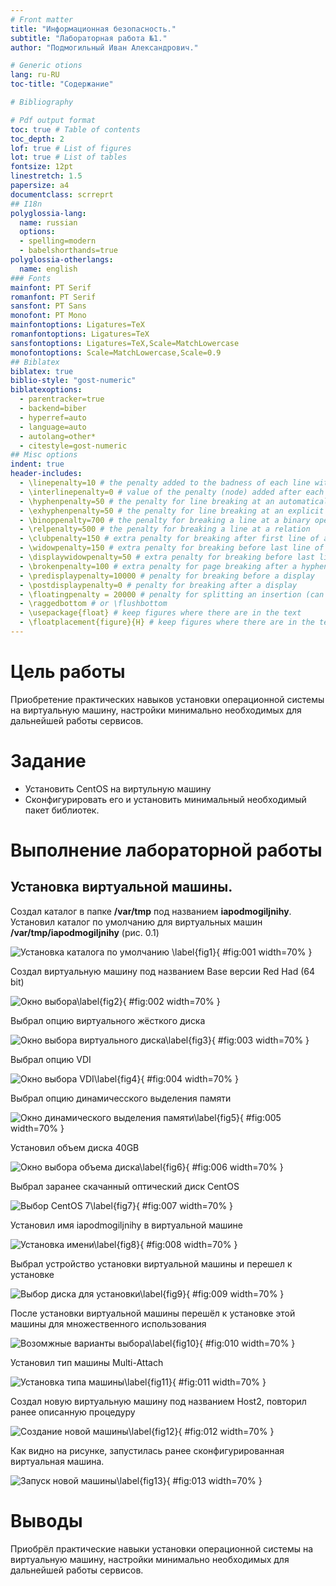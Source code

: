 ```yaml
---
# Front matter
title: "Информационная безопасность."
subtitle: "Лабораторная работа №1."
author: "Подмогильный Иван Александрович."

# Generic otions
lang: ru-RU
toc-title: "Содержание"

# Bibliography

# Pdf output format
toc: true # Table of contents
toc_depth: 2
lof: true # List of figures
lot: true # List of tables
fontsize: 12pt
linestretch: 1.5
papersize: a4
documentclass: scrreprt
## I18n
polyglossia-lang:
  name: russian
  options:
  - spelling=modern
  - babelshorthands=true
polyglossia-otherlangs:
  name: english
### Fonts
mainfont: PT Serif
romanfont: PT Serif
sansfont: PT Sans
monofont: PT Mono
mainfontoptions: Ligatures=TeX
romanfontoptions: Ligatures=TeX
sansfontoptions: Ligatures=TeX,Scale=MatchLowercase
monofontoptions: Scale=MatchLowercase,Scale=0.9
## Biblatex
biblatex: true
biblio-style: "gost-numeric"
biblatexoptions:
  - parentracker=true
  - backend=biber
  - hyperref=auto
  - language=auto
  - autolang=other*
  - citestyle=gost-numeric
## Misc options
indent: true
header-includes:
  - \linepenalty=10 # the penalty added to the badness of each line within a paragraph (no associated penalty node) Increasing the value makes tex try to have fewer lines in the paragraph.
  - \interlinepenalty=0 # value of the penalty (node) added after each line of a paragraph.
  - \hyphenpenalty=50 # the penalty for line breaking at an automatically inserted hyphen
  - \exhyphenpenalty=50 # the penalty for line breaking at an explicit hyphen
  - \binoppenalty=700 # the penalty for breaking a line at a binary operator
  - \relpenalty=500 # the penalty for breaking a line at a relation
  - \clubpenalty=150 # extra penalty for breaking after first line of a paragraph
  - \widowpenalty=150 # extra penalty for breaking before last line of a paragraph
  - \displaywidowpenalty=50 # extra penalty for breaking before last line before a display math
  - \brokenpenalty=100 # extra penalty for page breaking after a hyphenated line
  - \predisplaypenalty=10000 # penalty for breaking before a display
  - \postdisplaypenalty=0 # penalty for breaking after a display
  - \floatingpenalty = 20000 # penalty for splitting an insertion (can only be split footnote in standard LaTeX)
  - \raggedbottom # or \flushbottom
  - \usepackage{float} # keep figures where there are in the text
  - \floatplacement{figure}{H} # keep figures where there are in the text
---
```


# Цель работы

Приобретение практических навыков установки операционной системы на виртуальную машину, настройки минимально необходимых для
дальнейшей работы сервисов.

# Задание

- Установить CentOS на виртульную машину
- Сконфигурировать его и установить минимальный необходимый пакет библиотек.


# Выполнение лабораторной работы

## Установка виртуальной машины.
Создал каталог в папке $\textbf{/var/tmp}$ под названием $\textbf{iapodmogiljnihy}$.
Установил каталог по умолчанию для виртуальных машин $\textbf{/var/tmp/iapodmogiljnihy}$  (рис. 0.1)  

![Установка каталога по умолчанию $\label{fig1}$](../images/1.png){ #fig:001 width=70% }

Создал виртуальную машину под названием Base версии Red Had (64 bit)

![Окно выбора$\label{fig2}$](../images/2.png){ #fig:002 width=70% }

Выбрал опцию виртуального жёсткого диска  

![Окно выбора виртуального диска$\label{fig3}$](../images/3.png){ #fig:003 width=70% }

Выбрал опцию VDI

![Окно выбора VDI$\label{fig4}$](../images/4.png){ #fig:004 width=70% }

Выбрал опцию динамичесского выделения памяти

![Окно динамического выделения памяти$\label{fig5}$](../images/5.png){ #fig:005 width=70% }

Установил объем диска 40GB

![Окно выбора объема диска$\label{fig6}$](../images/6.png){ #fig:006 width=70% }

Выбрал заранее скачанный оптический диск CentOS

![Выбор CentOS 7$\label{fig7}$](../images/7.png){ #fig:007 width=70% }

Установил имя iapodmogiljnihy в виртуальной машине

![Установка имени$\label{fig8}$](../images/8.png){ #fig:008 width=70% }

Выбрал устройство установки виртуальной машины и перешел к установке

![Выбор диска для установки$\label{fig9}$](../images/9.png){ #fig:009 width=70% }

После установки виртуальной машины перешёл к установке этой машины для множественного использования

![Возомжные варианты выбора$\label{fig10}$](../images/10.png){ #fig:010 width=70% }

Установил тип машины Multi-Attach

![Установка типа машины$\label{fig11}$](../images/11.png){ #fig:011 width=70% }

Создал новую виртуальную машину под названием Host2, повторил ранее описанную процедуру

![Создание новой машины$\label{fig12}$](../images/12.png){ #fig:012 width=70% }

Как видно на рисунке, запустилась ранее сконфигурированная виртуальная машина.

![Запуск новой машины$\label{fig13}$](../images/13.png){ #fig:013 width=70% }


# Выводы

Приобрёл практические навыки установки операционной системы на виртуальную машину, настройки минимально необходимых для
дальнейшей работы сервисов.
